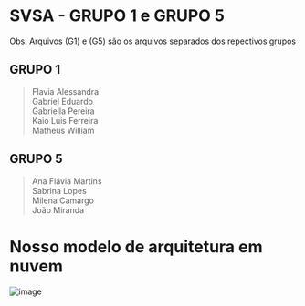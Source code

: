 # SVSA - GRUPO 1 e GRUPO 5

Obs: Arquivos (G1) e (G5) são os arquivos separados dos repectivos grupos

## GRUPO 1

> Flavia Alessandra \
> Gabriel Eduardo \
> Gabriella Pereira \
> Kaio Luis Ferreira \
> Matheus William

## GRUPO 5

> Ana Flávia Martins \
> Sabrina Lopes \
> Milena Camargo \
> João Miranda

# Nosso modelo de arquitetura em nuvem
![image](https://github.com/user-attachments/assets/79a2b02b-bb64-4441-9276-9b03e63e2fec)
